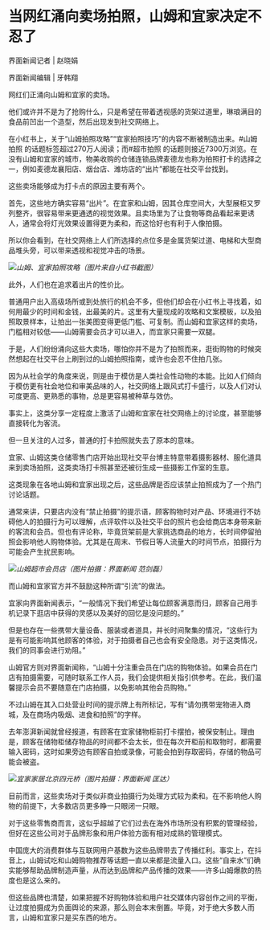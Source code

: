 # 当网红涌向卖场拍照，山姆和宜家决定不忍了

界面新闻记者 | 赵晓娟

界面新闻编辑 | 牙韩翔

网红们正涌向山姆和宜家的卖场。

他们或许并不是为了抢购什么，只是希望在带着透视感的货架过道里，琳琅满目的食品前凹出一个造型，然后出现发到社交网络上。

在小红书上，关于“山姆拍照攻略”“宜家拍照技巧”的内容不断被制造出来。#山姆拍照 的话题标签超过270万人阅读；而#超市拍照
的话题则接近7300万浏览。在没有山姆和宜家的城市，物美收购的仓储连锁品牌麦德龙也称为拍照打卡的选择之一，例如麦德龙襄阳店、烟台店、潍坊店的“出片”都能在社交平台找到。

这些卖场能够成为打卡点的原因主要有两个。

首先，这些地方确实容易“出片”。在宜家和山姆，因其仓库空间大，大型展柜又罗列整齐，很容易带来更通透的视觉效果。且卖场里为了让食物等商品看起来更诱人，通常会将灯光效果设置得更为柔和，而这恰好也有利于人像拍摄。

所以你会看到，在社交网络上人们所选择的点位多是金属货架过道、电梯和大型商品堆头旁，可以带来透视和视觉冲击的场景。

![](https://inews.gtimg.com/om_bt/O3twB1Z9671dK_QwNNr7iO14rlU3ZYod2JARd2YxqeXvcAA/1000)_山姆、宜家拍照攻略（图片来自小红书截图）_

此外，人们也在追求着出片的性价比。

普通用户出入高级场所或到处旅行的机会不多，但他们却会在小红书上寻找着，如何用最少的时间和金钱，出最美的片。这里有大量现成的攻略和文案模板，以及拍照取景样本，让拍出一张美图变得更低门槛、可复制。而山姆和宜家这样的卖场，门槛相对较低——山姆需要会员才可以进入，而宜家只需要一双腿。

于是，人们纷纷涌向这些大卖场，哪怕你并不是为了拍照而来，逛街购物的时候突然想起在社交平台上刷到过的山姆拍照指南，或许也会忍不住拍几张。

因为从社会学的角度来说，则是由于模仿是人类社会性动物的本能。比如人们倾向于模仿更有社会地位和审美品味的人，社交网络上跟风式打卡盛行，以及人们对认可度更高、更熟悉的事物，总是更容易被种草与效仿。

事实上，这类分享一定程度上激活了山姆和宜家在社交网络上的讨论度，甚至能够直接转化为客流。

但一旦关注的人过多，普通的打卡拍照就失去了原本的意味。

宜家、山姆这类仓储零售门店开始出现社交平台博主特意带着摄影器材、服化道具来到卖场拍照，这类卖场打卡照甚至还被衍生成一些摄影工作室的生意。

这类现象在各地山姆和宜家出现之后，这些品牌是否应该禁止拍照成为了一个热门讨论话题。

通常来讲，只要店内没有“禁止拍摄”的提示语，顾客购物时对产品、环境进行不妨碍他人的拍摄行为可以理解，点评软件以及社交平台的照片也会给商店本身带来新的客流和会员。但也有评论称，毕竟货架前是大家挑选商品的地方，长时间停留拍照会影响他人购物体验。尤其是在周末、节假日等人流量大的时间节点，拍摄行为可能会产生扰民影响。

![](https://inews.gtimg.com/om_bt/OK7K0p7Su9mTznyjHua76TbhZx5ybQrkjHBlZq9Cd8pAEAA/1000)_山姆超市会员店（图片拍摄：界面新闻
范剑磊）_

而山姆和宜家官方并不鼓励这种所谓“引流”的做法。

宜家向界面新闻表示，“一般情况下我们希望让每位顾客满意而归，顾客自己用手机记录下逛店中获得的灵感以及美好的回忆是没问题的。”

但是也存在一些携带大量设备、服装或者道具，并长时间聚集的情况，“这些行为是有可能影响其他顾客的体验，对于拍摄者自己也会有安全隐患。对于这类情况，我们的同事会进行劝阻。”

山姆官方则对界面新闻称，“山姆十分注重会员在门店的购物体验。如果会员在门店有拍摄需要，可随时联系工作人员，我们会提供相关指引供参考。在此，我们温馨提示会员不要随意在门店拍摄，以免影响其他会员购物。”

不过山姆在其入口处营业时间的提示牌上有所标记，写有“请勿携带宠物进入商城，及在商场内吸烟、进食和拍照”的字样。

去年澎湃新闻就曾经报道，有顾客在宜家储物柜前打卡摆拍，被保安制止。理由是，顾客在储物柜储存物品的时间都不会太长，但在每次开柜前和取物时，都需要输入密码，这时如果旁边有顾客自拍或录像，可能会拍到存取密码，存储的物品可能会被盗。

![](https://inews.gtimg.com/om_bt/OxO6LlZgh3qRx7jopq3luo4YhgrxP-d9XO8fl0ElGKi5QAA/1000)_宜家家居北京四元桥（图片拍摄：界面新闻
匡达）_

目前而言，这些卖场对于类似非商业拍摄行为处理方式较为柔和。在不影响他人购物的前提下，大多数店员更多睁一只眼闭一只眼。

对于这些零售商而言，这似乎超越了它们过去在海外市场所没有积累的管理经验，但好在这些公司对于品牌形象和用户体验方面有相对成熟的管理模式。

中国庞大的消费群体与互联网用户基数为这些品牌带去了传播红利。事实上，在抖音上，山姆试吃和山姆购物推荐等话题一直以来都是流量入口。这些“自来水”们确实能够帮助品牌制造声量，从而达到品牌和产品传播的效果——许多山姆爆款的热度也是这么来的。

但这些品牌也清楚，如果把握不好购物体验和用户社交媒体内容创作之间的平衡，让过度拍摄成为负面舆论的来源，那么则会本末倒置。毕竟，对于绝大多数人而言，山姆和宜家只是买东西的地方。

